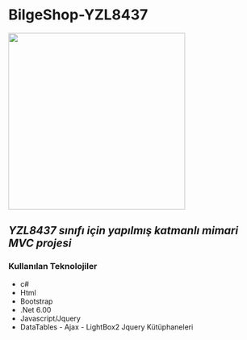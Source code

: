 # BilgeShop-YZL8437

<div >
  <img width="350" src="https://andrewlock.net/content/images/2021/banner_aspnetcore6.png">

</div>

## _YZL8437 sınıfı için yapılmış katmanlı mimari MVC projesi_

### Kullanılan Teknolojiler

- c#
- Html
- Bootstrap
- .Net 6.00
- Javascript/Jquery
- DataTables - Ajax - LightBox2 Jquery Kütüphaneleri
